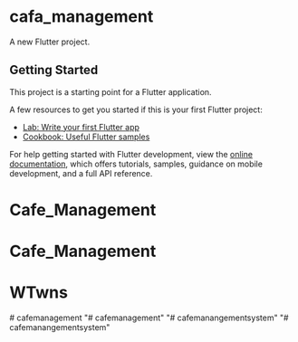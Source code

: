 # cafa_management

A new Flutter project.

## Getting Started

This project is a starting point for a Flutter application.

A few resources to get you started if this is your first Flutter project:

- [Lab: Write your first Flutter app](https://docs.flutter.dev/get-started/codelab)
- [Cookbook: Useful Flutter samples](https://docs.flutter.dev/cookbook)

For help getting started with Flutter development, view the
[online documentation](https://docs.flutter.dev/), which offers tutorials,
samples, guidance on mobile development, and a full API reference.
# Cafe_Management
# Cafe_Management
# WTwns
#   c a f e m a n a g e m e n t  
 "# cafemanagement" 
"# cafemanangementsystem" 
"# cafemanangementsystem" 
